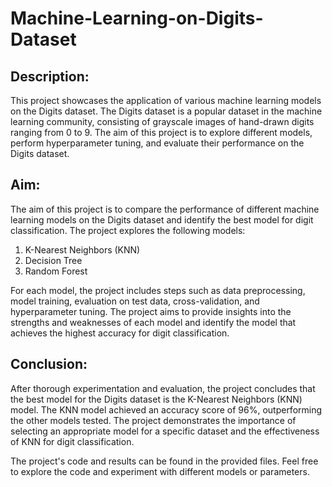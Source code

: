 # Machine-Learning-on-Digits-Dataset

## Description:
This project showcases the application of various machine learning models on the Digits dataset. The Digits dataset is a popular dataset in the machine learning community, consisting of grayscale images of hand-drawn digits ranging from 0 to 9. The aim of this project is to explore different models, perform hyperparameter tuning, and evaluate their performance on the Digits dataset.

## Aim:
The aim of this project is to compare the performance of different machine learning models on the Digits dataset and identify the best model for digit classification. The project explores the following models:

1. K-Nearest Neighbors (KNN)
2. Decision Tree
3. Random Forest

For each model, the project includes steps such as data preprocessing, model training, evaluation on test data, cross-validation, and hyperparameter tuning. The project aims to provide insights into the strengths and weaknesses of each model and identify the model that achieves the highest accuracy for digit classification.

## Conclusion:
After thorough experimentation and evaluation, the project concludes that the best model for the Digits dataset is the K-Nearest Neighbors (KNN) model. The KNN model achieved an accuracy score of 96%, outperforming the other models tested. The project demonstrates the importance of selecting an appropriate model for a specific dataset and the effectiveness of KNN for digit classification.

The project's code and results can be found in the provided files. Feel free to explore the code and experiment with different models or parameters.
